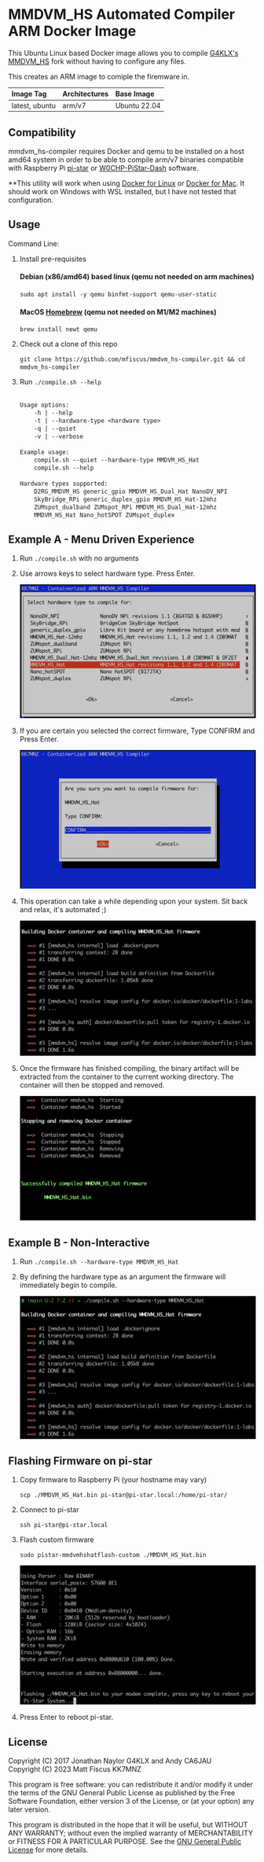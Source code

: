  # MMDVM_HS Automated Compiler ARM Docker Image

This Ubuntu Linux based Docker image allows you to compile [G4KLX's](https://github.com/g4klx) [MMDVM_HS](https://github.com/g4klx/MMDVM_HS) fork without having to configure any files.

This creates an ARM image to comiple the firemware in.

| Image Tag             | Architectures           | Base Image         | 
| :-------------------- | :-----------------------| :----------------- | 
| latest, ubuntu        | arm/v7                  | Ubuntu 22.04       | 

## Compatibility

mmdvm_hs-compiler requires Docker and qemu to be installed on a host amd64 system in order to be able to compile arm/v7 binaries compatible with Raspberry Pi [pi-star](https://www.pistar.uk) or [W0CHP-PiStar-Dash](https://w0chp.net/w0chp-pistar-dash/) software. 

**This utility will work when using [Docker for Linux](https://docs.docker.com/desktop/install/linux-install/) or [Docker for Mac](https://docs.docker.com/desktop/install/mac-install/). It should work on Windows with WSL installed, but I have not tested that configuration.

## Usage

Command Line:

1. Install pre-requisites
    #### Debian (x86/amd64) based linux (qemu not needed on arm machines)
   ```console
   sudo apt install -y qemu binfmt-support qemu-user-static
   ```  

    #### MacOS [Homebrew](https://brew.sh) (qemu not needed on M1/M2 machines)
   ```console
   brew install newt qemu
   ```

2. Check out a clone of this repo
   ```console
   git clone https://github.com/mfiscus/mmdvm_hs-compiler.git && cd mmdvm_hs-compiler
   ```

3. Run `./compile.sh --help`

    ```console
    
    Usage options:
        -h | --help
        -t | --hardware-type <hardware type>
        -q | --quiet
        -v | --verbose
   
    Example usage:
        compile.sh --quiet --hardware-type MMDVM_HS_Hat
        compile.sh --help
   
    Hardware types supported:
        D2RG_MMDVM_HS generic_gpio MMDVM_HS_Dual_Hat NanoDV_NPI
	    SkyBridge_RPi generic_duplex_gpio MMDVM_HS_Hat-12mhz
	    ZUMspot_dualband ZUMspot_RPi MMDVM_HS_Dual_Hat-12mhz
	    MMDVM_HS_Hat Nano_hotSPOT ZUMspot_duplex

    ```

## Example A - Menu Driven Experience

1. Run `./compile.sh` with no arguments  

2. Use arrows keys to select hardware type. Press Enter.  

    ![main-menu](https://raw.githubusercontent.com/mfiscus/mmdvm_hs-compiler/main/images/main-menu.png)

3. If you are certain you selected the correct firmware, Type CONFIRM and Press Enter.  
  
    ![confirm](https://raw.githubusercontent.com/mfiscus/mmdvm_hs-compiler/main/images/confirm.png)  

4. This operation can take a while depending upon your system. Sit back and relax, it's automated ;)

    ![compile](https://raw.githubusercontent.com/mfiscus/mmdvm_hs-compiler/main/images/compile.png)  

5. Once the firmware has finished compiling, the binary artifact will be extracted from the container to the current working directory. The container will then be stopped and removed.  

    ![done](https://raw.githubusercontent.com/mfiscus/mmdvm_hs-compiler/main/images/done.png)  

## Example B - Non-Interactive

1. Run `./compile.sh --hardware-type MMDVM_HS_Hat`  

2. By defining the hardware type as an argument the firmware will immediately begin to compile.

    ![non-interactive](https://raw.githubusercontent.com/mfiscus/mmdvm_hs-compiler/main/images/non-interactive.png)  

## Flashing Firmware on pi-star

1. Copy firmware to Raspberry Pi (your hostname may vary)  
    ```console
    scp ./MMDVM_HS_Hat.bin pi-star@pi-star.local:/home/pi-star/
    ```  

2. Connect to pi-star
    ```console
    ssh pi-star@pi-star.local
    ```

3. Flash custom firmware
    ```console
    sudo pistar-mmdvmhshatflash-custom ./MMDVM_HS_Hat.bin
    ```  

    ![firmware-flash](https://raw.githubusercontent.com/mfiscus/mmdvm_hs-compiler/main/images/firmware-flash.png)  

4. Press Enter to reboot pi-star.


## License

Copyright (C) 2017 Jonathan Naylor G4KLX and Andy CA6JAU  
Copyright (C) 2023 Matt Fiscus KK7MNZ

This program is free software: you can redistribute it and/or modify it under the terms of the GNU General Public License as published by the Free Software Foundation, either version 3 of the License, or (at your option) any later version.

This program is distributed in the hope that it will be useful, but WITHOUT ANY WARRANTY; without even the implied warranty of MERCHANTABILITY or FITNESS FOR A PARTICULAR PURPOSE.  See the [GNU General Public License](./LICENSE) for more details.
